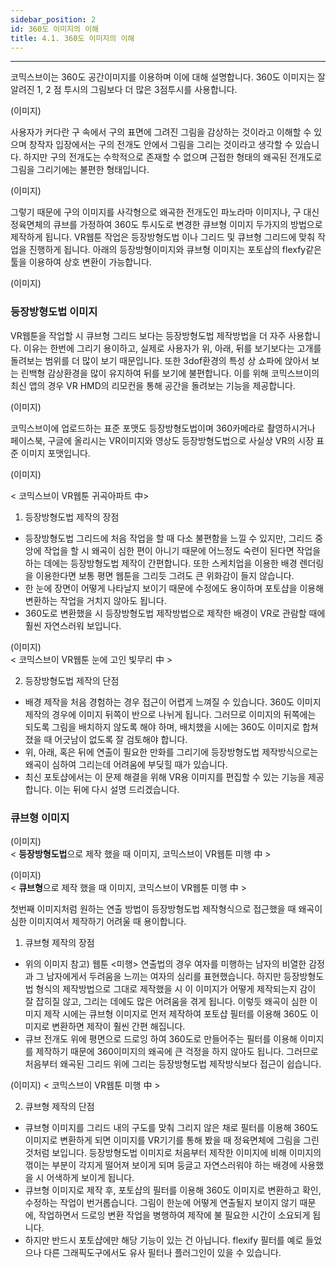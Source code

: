 ```yaml
---
sidebar_position: 2
id: 360도 이미지의 이해
title: 4.1. 360도 이미지의 이해
---
```


<hr />

코믹스브이는 360도 공간이미지를 이용하며 이에 대해 설명합니다. 360도 이미지는 잘 알려진 1, 2 점 투시의 그림보다 더 많은 3점투시를 사용합니다.

(이미지)

사용자가 커다란 구 속에서 구의 표면에 그려진 그림을 감상하는 것이라고 이해할 수 있으며 창작자 입장에서는 구의 전개도 안에서 그림을 그리는 것이라고 생각할 수 있습니다. 하지만 구의 전개도는 수학적으로 존재할 수 없으며 근접한 형태의 왜곡된 전개도로 그림을 그리기에는 불편한 형태입니다. 

(이미지)

그렇기 때문에 구의 이미지를 사각형으로 왜곡한 전개도인 파노라마 이미지나, 구 대신 정육면체의 큐브를 가정하여 360도 투시도로 변경한 큐브형 이미지 두가지의 방법으로 제작하게 됩니다. VR웹툰 작업은 등장방형도법 이나 그리드 및 큐브형 그리드에 맞춰 작업을 진행하게 됩니다. 아래의 등장방형이미지와 큐브형 이미지는 포토샵의 flexfy같은 툴을 이용하여 상호 변환이 가능합니다.

(이미지)

### 등장방형도법 이미지 ###

VR웹툰을 작업할 시 큐브형 그리드 보다는 등장방형도법 제작방법을 더 자주 사용합니다. 이유는 한번에 그리기 용이하고, 실제로 사용자가 위, 아래, 뒤를 보기보다는 고개를 돌려보는 범위를 더 많이 보기 때문입니다. 또한 3dof환경의 특성 상 쇼파에 앉아서 보는 린백형 감상환경을 많이 유지하여 뒤를 보기에 불편합니다. 이를 위해 코믹스브이의 최신 앱의 경우 VR HMD의 리모컨을 통해 공간을 돌려보는 기능을 제공합니다.

(이미지)

코믹스브이에 업로드하는 표준 포맷도 등장방형도법이며 360카메라로 촬영하시거나 페이스북, 구글에 올리시는 VR이미지와 영상도 등장방형도법으로 사실상 VR의 시장 표준 이미지 포맷입니다.

(이미지)

< 코믹스브이 VR웹툰 귀곡아파트 中>

1) 등장방형도법 제작의 장점
- 등장방형도법 그리드에 처음 작업을 할 때 다소 불편함을 느낄 수 있지만, 그리드 중앙에 작업을 할 시 왜곡이 심한 편이 아니기 때문에 어느정도 숙련이 된다면 작업을 하는 데에는 등장방형도법 제작이 간편합니다. 또한 스케치업을 이용한 배경 렌더링을 이용한다면 보통 평면 웹툰을 그리듯 그려도 큰 위화감이 들지 않습니다.
- 한 눈에 장면이 어떻게 나타날지 보이기 때문에 수정에도 용이하며 포토샵을 이용해 변환하는 작업을 거치지 않아도 됩니다.
- 360도로 변환했을 시 등장방형도법 제작방법으로 제작한 배경이 VR로 관람할 때에 훨씬 자연스러워 보입니다.

(이미지)  
< 코믹스브이 VR웹툰 눈에 고인 빛무리 中 >

2) 등장방형도법 제작의 단점
- 배경 제작을 처음 경험하는 경우 접근이 어렵게 느껴질 수 있습니다. 360도 이미지 제작의 경우에 이미지 뒤쪽이 반으로 나뉘게 됩니다. 그러므로 이미지의 뒤쪽에는 되도록 그림을 배치하지 않도록 해야 하며, 배치했을 시에는 360도 이미지로 합쳐졌을 때 어긋남이 없도록 잘 검토해야 합니다.
- 위, 아래, 혹은 뒤에 연출이 필요한 만화를 그리기에 등장방형도법 제작방식으로는 왜곡이 심하여 그리는데 어려움에 부딪힐 때가 있습니다. 
- 최신 포토샵에서는 이 문제 해결을 위해 VR용 이미지를 편집할 수 있는 기능을 제공합니다.
    이는 뒤에 다시 설명 드리겠습니다.

### 큐브형 이미지 ###
(이미지)  
< **등장방형도법**으로 제작 했을 때 이미지, 코믹스브이 VR웹툰 미행 中 >  

(이미지)  
< **큐브형**으로 제작 했을 때 이미지, 코믹스브이 VR웹툰 미행 中 >

첫번째 이미지처럼 원하는 연출 방법이 등장방형도법 제작형식으로 접근했을 때 왜곡이 심한 이미지여서 제작하기 어려울 때 용이합니다.

1) 큐브형 제작의 장점
- 위의 이미지 참고) 웹툰 <미행> 연출법의 경우 여자를 미행하는 남자의 비열한 감정과 그 남자에게서 두려움을 느끼는 여자의 심리를 표현했습니다. 하지만 등장방형도법 형식의 제작방법으로 그대로 제작했을 시 이 이미지가 어떻게 제작되는지 감이 잘 잡히질 않고, 그리는 데에도 많은 어려움을 겪게 됩니다. 이렇듯 왜곡이 심한 이미지 제작 시에는 큐브형 이미지로 먼저 제작하여 포토샵 필터를 이용해 360도 이미지로 변환하면 제작이 훨씬 간편 해집니다.
- 큐브 전개도 위에 평면으로 드로잉 하여 360도로 만들어주는 필터를 이용해 이미지를 제작하기 때문에 360이미지의 왜곡에 큰 걱정을 하지 않아도 됩니다. 그러므로 처음부터 왜곡된 그리드 위에 그리는 등장방형도법 제작방식보다 접근이 쉽습니다.

(이미지)
< 코믹스브이 VR웹툰 미행 中 >

2) 큐브형 제작의 단점
- 큐브형 이미지를 그리드 내의 구도를 맞춰 그리지 않은 채로 필터를 이용해 360도 이미지로 변환하게 되면 이미지를 VR기기를 통해 봤을 때 정육면체에 그림을 그린 것처럼 보입니다. 등장방형도법 이미지로 처음부터 제작한 이미지에 비해 이미지의 꺾이는 부분이 각지게 떨어져 보이게 되며 둥글고 자연스러워야 하는 배경에 사용했을 시 어색하게 보이게 됩니다.
- 큐브형 이미지로 제작 후, 포토샵의 필터를 이용해 360도 이미지로 변환하고 확인, 수정하는 작업이 번거롭습니다. 그림이 한눈에 어떻게 연출될지 보이지 않기 때문에, 작업하면서 드로잉 변환 작업을 병행하여 제작에 불 필요한 시간이 소요되게 됩니다. 
- 하지만 반드시 포토샵에만 해당 기능이 있는 건 아닙니다. flexify 필터를 예로 들었으나 다른 그래픽도구에서도 유사 필터나 플러그인이 있을 수 있습니다.





